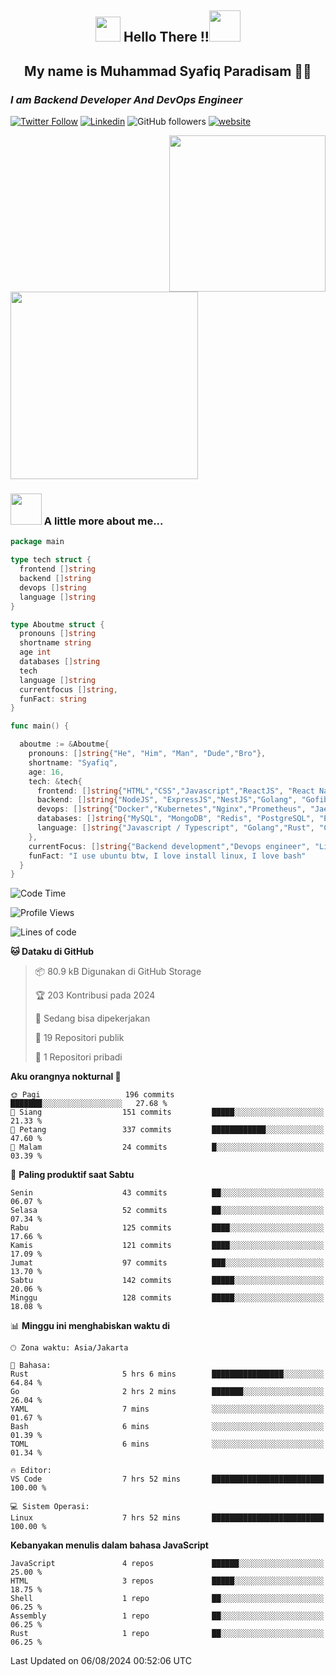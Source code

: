 <h2 align="center"><img src="https://camo.githubusercontent.com/ee9d678a838fdc800a7b1449bae75552c13bfa5afeb275eb6b315e02499c8ba0/68747470733a2f2f656d6f6a69732e736c61636b6d6f6a69732e636f6d2f656d6f6a69732f696d616765732f313533313834393433302f343234362f626c6f622d73756e676c61737365732e6769663f31353331383439343330" width="40"/>
Hello There !!<img src="https://media.giphy.com/media/12oufCB0MyZ1Go/giphy.gif" width="50"></h2>

<h2 align="center">My name is Muhammad Syafiq Paradisam 👋👋</h2>

<h3><em>I am Backend Developer And DevOps Engineer 
</em></h3>

[![Twitter Follow](https://img.shields.io/twitter/follow/misteranmol?label=Follow)](https://x.com/FikkzOutfit)
[![Linkedin](https://img.shields.io/badge/-anmol-blue?style=flat-square&logo=Linkedin&logoColor=white&link=https://www.linkedin.com/in/syafiq-paradisam/)](https://id.linkedin.com/in/syafiq-paradisam-b72749258 )
![GitHub followers](https://img.shields.io/github/followers/syafiqparadisam?label=Follower&style=social)
[![website](https://img.shields.io/badge/Website-46a2f1.svg?&style=flat-square&logo=Google-Chrome&logoColor=white&link=https://anmolsingh.me/)](https://syafiqparadisam.netlify.app)

<img align="right" src="https://external-preview.redd.it/76KI_ztaLr9QvFD3AEtHDIHksWlHp4BXjFEGYdp3ZW0.png?width=640&crop=smart&auto=webp&s=5ead39238a51263833b7684888ec8a3254455609" width="250"/>

<img src="https://dwglogo.com/wp-content/uploads/2017/08/go_speed_of_light.png" width="300"/>

### <img src="https://media.giphy.com/media/VgCDAzcKvsR6OM0uWg/giphy.gif" width="50"> A little more about me...


```go
package main

type tech struct {
  frontend []string
  backend []string
  devops []string
  language []string
}

type Aboutme struct {
  pronouns []string
  shortname string
  age int
  databases []string
  tech
  language []string
  currentfocus []string,
  funFact: string
}

func main() {

  aboutme := &Aboutme{
    pronouns: []string{"He", "Him", "Man", "Dude","Bro"},
    shortname: "Syafiq",
    age: 16,
    tech: &tech{
      frontend: []string{"HTML","CSS","Javascript","ReactJS", "React Native"},
      backend: []string{"NodeJS", "ExpressJS","NestJS","Golang", "Gofiber", "Actixweb"},
      devops: []string{"Docker","Kubernetes","Nginx","Prometheus", "Jaeger", "Grafana", "Linux"},
      databases: []string{"MySQL", "MongoDB", "Redis", "PostgreSQL", "Elastic search"},
      language: []string{"Javascript / Typescript", "Golang","Rust", "C"}
    },
    currentFocus: []string{"Backend development","Devops engineer", "Linuxer"},
    funFact: "I use ubuntu btw, I love install linux, I love bash"
  }
}

```

<!--START_SECTION:waka-->
![Code Time](http://img.shields.io/badge/Code%20Time-6%20hrs%2054%20mins-blue)

![Profile Views](http://img.shields.io/badge/Profil%20dilihat-90-blue)

![Lines of code](https://img.shields.io/badge/Sejak%20Hello%20World%20aku%20telah%20menulis-275.1%20thousand%20baris%20kode-blue)

**🐱 Dataku di GitHub** 

> 📦 80.9 kB Digunakan di GitHub Storage 
 > 
> 🏆 203 Kontribusi pada 2024
 > 
> 💼 Sedang bisa dipekerjakan
 > 
> 📜 19 Repositori publik 
 > 
> 🔑 1 Repositori pribadi 
 > 
**Aku orangnya nokturnal 🦉** 

```text
🌞 Pagi                   196 commits         ███████░░░░░░░░░░░░░░░░░░   27.68 % 
🌆 Siang                  151 commits         █████░░░░░░░░░░░░░░░░░░░░   21.33 % 
🌃 Petang                 337 commits         ████████████░░░░░░░░░░░░░   47.60 % 
🌙 Malam                  24 commits          █░░░░░░░░░░░░░░░░░░░░░░░░   03.39 % 
```
📅 **Paling produktif saat Sabtu** 

```text
Senin                    43 commits          ██░░░░░░░░░░░░░░░░░░░░░░░   06.07 % 
Selasa                   52 commits          ██░░░░░░░░░░░░░░░░░░░░░░░   07.34 % 
Rabu                     125 commits         ████░░░░░░░░░░░░░░░░░░░░░   17.66 % 
Kamis                    121 commits         ████░░░░░░░░░░░░░░░░░░░░░   17.09 % 
Jumat                    97 commits          ███░░░░░░░░░░░░░░░░░░░░░░   13.70 % 
Sabtu                    142 commits         █████░░░░░░░░░░░░░░░░░░░░   20.06 % 
Minggu                   128 commits         █████░░░░░░░░░░░░░░░░░░░░   18.08 % 
```


📊 **Minggu ini menghabiskan waktu di** 

```text
🕑︎ Zona waktu: Asia/Jakarta

💬 Bahasa: 
Rust                     5 hrs 6 mins        ████████████████░░░░░░░░░   64.84 % 
Go                       2 hrs 2 mins        ███████░░░░░░░░░░░░░░░░░░   26.04 % 
YAML                     7 mins              ░░░░░░░░░░░░░░░░░░░░░░░░░   01.67 % 
Bash                     6 mins              ░░░░░░░░░░░░░░░░░░░░░░░░░   01.39 % 
TOML                     6 mins              ░░░░░░░░░░░░░░░░░░░░░░░░░   01.34 % 

🔥 Editor: 
VS Code                  7 hrs 52 mins       █████████████████████████   100.00 % 

💻 Sistem Operasi: 
Linux                    7 hrs 52 mins       █████████████████████████   100.00 % 
```

**Kebanyakan menulis dalam bahasa JavaScript** 

```text
JavaScript               4 repos             ██████░░░░░░░░░░░░░░░░░░░   25.00 % 
HTML                     3 repos             █████░░░░░░░░░░░░░░░░░░░░   18.75 % 
Shell                    1 repo              ██░░░░░░░░░░░░░░░░░░░░░░░   06.25 % 
Assembly                 1 repo              ██░░░░░░░░░░░░░░░░░░░░░░░   06.25 % 
Rust                     1 repo              ██░░░░░░░░░░░░░░░░░░░░░░░   06.25 % 
```




 Last Updated on 06/08/2024 00:52:06 UTC
<!--END_SECTION:waka-->
